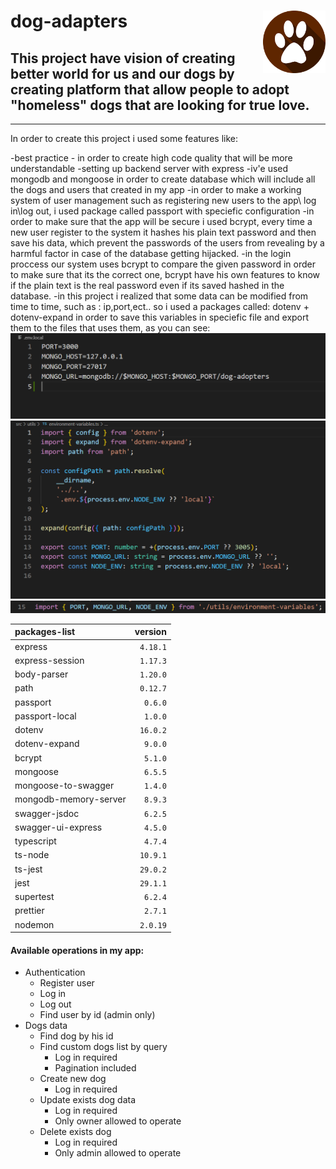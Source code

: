 # dog-adapters <img src="public/dog_feet_logo.png" width=100px height=100px align="right">

## This project have vision of **creating better world for us and our dogs** by creating platform that allow people to adopt "homeless" dogs that are looking for true love.

---

In order to create this project i used some features like:

-best practice - in order to create high code quality that will be more understandable
-setting up backend server with express
-iv'e used mongodb and mongoose in order to create database which will include all the
dogs and users that created in my app
-in order to make a working system of user management such as registering new users
to the app\ log in\log out, i used package called passport with speciefic configuration
-in order to make sure that the app will be secure i used bcrypt, every time a new user
register to the system it hashes his plain text password and then save his data, which prevent
the passwords of the users from revealing by a harmful factor in case of the database getting
hijacked.
-in the login proccess our system uses bcrypt to compare the given password in order to
make sure that its the correct one, bcrypt have his own features to know if the plain text
is the real password even if its saved hashed in the database.
-in this project i realized that some data can be modified from time to time, such as : ip,port,ect.. so i used a packages called: dotenv + dotenv-expand in order to save this variables in
speciefic file and export them to the files that uses them, as you can see:
![dotenv saved variables file](/public/dotenv%20Scrnshot.PNG)
![dotenv configuration file](/public/dotenv%20config%20scrnshot.PNG)
![import variables from dotenv](/public/import%20from%20dotenv.PNG)

| packages-list         |  version |
| :-------------------- | -------: |
| express               | `4.18.1` |
| express-session       | `1.17.3` |
| body-parser           | `1.20.0` |
| path                  | `0.12.7` |
| passport              |  `0.6.0` |
| passport-local        |  `1.0.0` |
| dotenv                | `16.0.2` |
| dotenv-expand         |  `9.0.0` |
| bcrypt                |  `5.1.0` |
| mongoose              |  `6.5.5` |
| mongoose-to-swagger   |  `1.4.0` |
| mongodb-memory-server |  `8.9.3` |
| swagger-jsdoc         |  `6.2.5` |
| swagger-ui-express    |  `4.5.0` |
| typescript            |  `4.7.4` |
| ts-node               | `10.9.1` |
| ts-jest               | `29.0.2` |
| jest                  | `29.1.1` |
| supertest             |  `6.2.4` |
| prettier              |  `2.7.1` |
| nodemon               | `2.0.19` |

#### Available operations in my app:

-   Authentication
    -   Register user
    -   Log in
    -   Log out
    -   Find user by id (admin only)
-   Dogs data
    -   Find dog by his id
    -   Find custom dogs list by query
        -   Log in required
        -   Pagination included
    -   Create new dog
        -   Log in required
    -   Update exists dog data
        -   Log in required
        -   Only owner allowed to operate
    -   Delete exists dog
        -   Log in required
        -   Only admin allowed to operate
